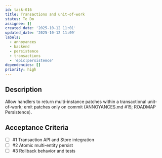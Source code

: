 ```yaml
---
id: task-016
title: Transactions and unit-of-work
status: To Do
assignee: []
created_date: '2025-10-12 11:01'
updated_date: '2025-10-12 11:09'
labels:
  - annoyances
  - backend
  - persistence
  - transactions
  - 'epic:persistence'
dependencies: []
priority: high
---
```


## Description

<!-- SECTION:DESCRIPTION:BEGIN -->
Allow handlers to return multi-instance patches within a transactional unit-of-work; emit patches only on commit (ANNOYANCES.md #15; ROADMAP Persistence).
<!-- SECTION:DESCRIPTION:END -->

## Acceptance Criteria
<!-- AC:BEGIN -->
- [ ] #1 Transaction API and Store integration
- [ ] #2 Atomic multi-entity persist
- [ ] #3 Rollback behavior and tests
<!-- AC:END -->
